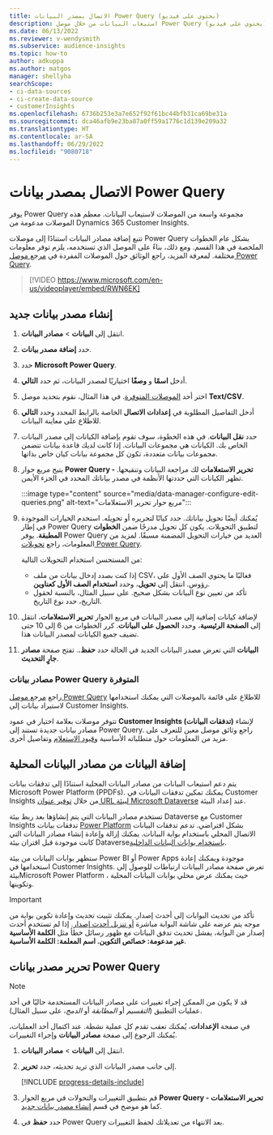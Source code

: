 ```yaml
---
title: الاتصال بمصدر البيانات Power Query (يحتوي على فيديو)
description: استيعاب البيانات من خلال موصل Power Query (يحتوي على فيديو).
ms.date: 06/13/2022
ms.reviewer: v-wendysmith
ms.subservice: audience-insights
ms.topic: how-to
author: adkuppa
ms.author: matgos
manager: shellyha
searchScope:
- ci-data-sources
- ci-create-data-source
- customerInsights
ms.openlocfilehash: 6736b253e3a7e652f92f61bc44bfb31ca69be31a
ms.sourcegitcommit: dca46afb9e23ba87a0ff59a1776c1d139e209a32
ms.translationtype: HT
ms.contentlocale: ar-SA
ms.lasthandoff: 06/29/2022
ms.locfileid: "9080718"
---
```

# <a name="connect-to-a-power-query-data-source"></a>الاتصال بمصدر بيانات Power Query

يوفر Power Query مجموعة واسعة من الموصلات لاستيعاب البيانات. معظم هذه الموصلات مدعومة من Dynamics 365 Customer Insights.

تتبع إضافة مصادر البيانات استنادًا إلى موصلات Power Query بشكل عام الخطوات الملخصة في هذا القسم. ومع ذلك، بناءً على الموصل الذي تستخدمه، يلزم توفر معلومات مختلفة. لمعرفة المزيد، راجع الوثائق حول الموصلات المفردة في [مرجع موصل Power Query](/power-query/connectors/).

> [!VIDEO https://www.microsoft.com/en-us/videoplayer/embed/RWN6EK]

## <a name="create-a-new-data-source"></a>إنشاء مصدر بيانات جديد

1. انتقل إلى **البيانات** > **مصادر البيانات**.

1. حدد **إضافة مصدر بيانات**.

1. حدد **Microsoft Power Query**.

1. أدخل **اسمًا** و **وصفًا** اختياريًا لمصدر البيانات، ثم حدد **التالي**.

1. اختر أحد [الموصلات المتوفرة](#available-power-query-data-sources). في هذا المثال، نقوم بتحديد موصل **Text/CSV**.

1. أدخل التفاصيل المطلوبة في **إعدادات الاتصال** الخاصة بالرابط المحدد وحدد **التالي** للاطلاع على معاينة البيانات.

1. حدد **نقل البيانات**. في هذه الخطوة، سوف تقوم بإضافة الكيانات إلى مصدر البيانات الخاص بك. الكيانات هي مجموعات البيانات. إذا كانت لديك قاعدة بيانات تتضمن مجموعات بيانات متعددة، تكون كل مجموعة بيانات كيان خاص بذاتها.

1. يتيح مربع حوار **Power Query - تحرير الاستعلامات** لك مراجعة البيانات وتنقيحها. تظهر الكيانات التي حددتها الأنظمة في مصدر بياناتك المحدد في الجزء الأيمن.

   :::image type="content" source="media/data-manager-configure-edit-queries.png" alt-text="مربع حوار تحرير الاستعلامات":::

1. يُمكنك أيضًا تحويل بياناتك. حدد كيانًا لتحريره أو تحويله. استخدم الخيارات الموجودة في إطار Power Query لتطبيق التحويلات. يكون كل تحويل مدرجًا ضمن **الخطوات المطبقة**. يوفر Power Query العديد من خيارات التحويل المضمنة مسبقًا. لمزيد من المعلومات، راجع [تحويلات Power Query](/power-query/power-query-what-is-power-query#transformations).

   من المستحسن استخدام التحويلات التالية:

   - إذا كنت بصدد إدخال بيانات من ملف CSV، فغالبًا ما يحتوي الصف الأول على رؤوس. انتقل إلى **تحويل**، وحدد **استخدام الصف الأول كعناوين**.
   - تأكد من تعيين نوع البيانات بشكل صحيح. على سبيل المثال، بالنسبة لحقول التاريخ، حدد نوع التاريخ.

1. لإضافة كيانات إضافية إلى مصدر البيانات في مربع الحوار **تحرير الاستعلامات**، انتقل إلى **الصفحة الرئيسية**، وحدد **الحصول على البيانات**. كرر الخطوات من 6 إلى 10 حتى تضيف جميع الكيانات لمصدر البيانات هذا.

1. حدد **حفظ.**. تفتح صفحة **مصادر‏‎ البيانات** التي تعرض مصدر البيانات الجديد في الحالة **جارٍ التحديث**.

### <a name="available-power-query-data-sources"></a>مصادر بيانات Power Query المتوفرة

راجع [مرجع موصل Power Query](/power-query/connectors/) للاطلاع على قائمة بالموصلات التي يمكنك استخدامها لاستيراد بيانات إلى Customer Insights.

تتوفر موصلات بعلامة اختيار في عمود **Customer Insights (تدفقات البيانات)** لإنشاء مصادر بيانات جديدة تستند إلى Power Query. راجع وثائق موصل معين للتعرف على مزيد من المعلومات حول متطلباته الأساسية و[قيود الاستعلام](/power-query/power-query-online-limits) وتفاصيل أخرى.

## <a name="add-data-from-on-premises-data-sources"></a>إضافة البيانات من مصادر البيانات المحلية

يتم دعم استيعاب البيانات من مصادر البيانات المحلية استنادًا إلى تدفقات بيانات Microsoft Power Platform (PPDFs). يمكنك تمكين تدفقات البيانات في Customer Insights من خلال [توفير عنوان URL لبيئة Microsoft Dataverse](create-environment.md) عند إعداد البيئة.

تستخدم مصادر البيانات التي يتم إنشاؤها بعد ربط بيئة Dataverse مع Customer Insights تدفقات بيانات [Power Platform](/power-query/dataflows/overview-dataflows-across-power-platform-dynamics-365) بشكل افتراضي. تدعم تدفقات البيانات الاتصال المحلي باستخدام بوابة البيانات. يمكنك إزالة وإعادة إنشاء مصادر البيانات التي كانت موجودة قبل اقتران بيئة Dataverse[باستخدام بوابات البيانات الداخلية](/data-integration/gateway/service-gateway-app).

ستظهر بوابات البيانات من بيئة Power BI أو Power Apps موجودة ويمكنك إعادة استخدامها في Customer Insights. تعرض صفحة مصادر البيانات ارتباطات للوصول إلى بيئةMicrosoft Power Platform ، حيث يمكنك عرض محلي بوابات البيانات المحلية وتكوينها.

> [!IMPORTANT]
> تأكد من تحديث البوابات إلى أحدث إصدار. يمكنك تثبيت تحديث وإعادة تكوين بوابة من موجه يتم عرضه على شاشة البوابة مباشرة [أو تنزيل أحدث إصدار](https://powerapps.microsoft.com/downloads/). إذا لم تستخدم أحدث إصدار من البوابة، يفشل تحديث تدفق البيانات مع ظهور رسائل خطأ مثل **الكلمة الأساسية غير مدعومة: خصائص التكوين. اسم المعلمة: الكلمة الأساسية**.

## <a name="edit-power-query-data-sources"></a>تحرير مصدر بيانات Power Query

> [!NOTE]
> قد لا يكون من الممكن إجراء تغييرات على مصادر البيانات المستخدمة حاليًا في أحد عمليات التطبيق (*التقسيم* أو *المطابقة* أو *الدمج*، على سبيل المثال).
>
> في صفحة **الإعدادات**، يُمكنك تعقب تقدم كل عملية نشطة. عند اكتمال أحد العمليات، يُمكنك الرجوع إلى صفحة **مصادر البيانات** وإجراء التغييرات.

1. انتقل إلى **البيانات** > **مصادر البيانات**.

1. إلى جانب مصدر البيانات الذي تريد تحديثه، حدد **تحرير**.

   [!INCLUDE [progress-details-include](includes/progress-details-pane.md)]

1. قم بتطبيق التغييرات والتحولات في مربع الحوار **Power Query - تحرير الاستعلامات** كما هو موضح في قسم [إنشاء مصدر بيانات جديد](#create-a-new-data-source).

1. حدد **حفظ** في Power Query بعد الانتهاء من تعديلاتك لحفظ التغييرات.
